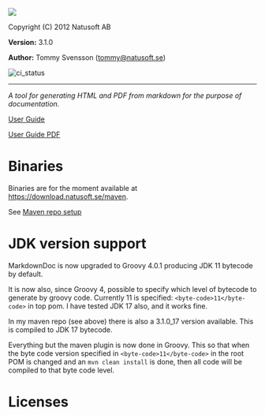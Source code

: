 ![](https://download.natusoft.se/Images/MarkdownDoc/MarkdownDoc.png)

Copyright (C) 2012 Natusoft AB

__Version:__ 3.1.0

__Author:__ Tommy Svensson (tommy@natusoft.se)

![ci_status](https://github.com/tombensve/MarkdownDoc/actions/workflows/maven.yml/badge.svg?branch=master)

----

_A tool for generating HTML and PDF from markdown for the purpose of documentation._

[User Guide](https://github.com/tombensve/MarkdownDoc/blob/master/Docs/MarkdownDoc-User-Guide.md)

[User Guide PDF](https://github.com/tombensve/MarkdownDoc/blob/master/Docs/MarkdownDoc-User-Guide.pdf)

# Binaries

Binaries are for the moment available at https://download.natusoft.se/maven.

See [Maven repo setup](https://github.com/tombensve/CommonStuff/blob/master/docs/MavenRepository.md)

# JDK version support

MarkdownDoc is now upgraded to Groovy 4.0.1 producing JDK 11 bytecode by default. 

It is now also, since Groovy 4, possible to specify which level of bytecode to generate by groovy code. Currently 11 is specified: `<byte-code>11</byte-code>` in top pom. I have tested JDK 17 also, and it works fine. 

In my maven repo (see above) there is also a 3.1.0_17 version available. This is 
compiled to JDK 17 bytecode.

Everything but the maven plugin is now done in Groovy. This so that when the byte code version specified in `<byte-code>11</byte-code>` in the root POM is changed and an `mvn clean install` is done, then all code will be compiled to that byte code level.

# Licenses


